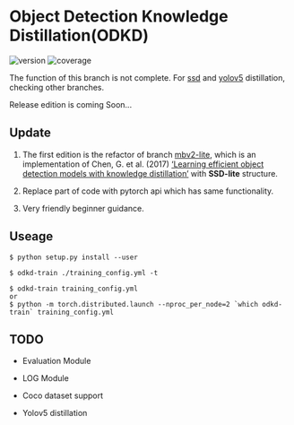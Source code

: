 # Object Detection Knowledge Distillation(ODKD)

![version](https://img.shields.io/badge/version-beta_0.0.1-brightgreen.svg)
![coverage](https://codecov.io/github/SsisyphusTao/SSD-Knowledge-Distillation/coverage.svg?branch=dev)

The function of this branch is not complete. For [ssd](https://github.com/SsisyphusTao/SSD-Knowledge-Distillation/tree/mbv2-lite) and [yolov5](https://github.com/SsisyphusTao/Object-Detection-Knowledge-Distillation/tree/yolov5) distillation, checking other branches. 

Release edition is coming Soon...

## Update

1. The first edition is the refactor of branch [mbv2-lite](https://github.com/SsisyphusTao/SSD-Knowledge-Distillation/tree/mbv2-lite), which is an implementation of Chen, G. et al. (2017) [‘Learning efficient object detection models with knowledge distillation’](http://papers.nips.cc/paper/6676-learning-efficient-object-detection-models-with-knowledge-distillation.pdf) with **SSD-lite** structure.

2. Replace part of code with pytorch api which has same functionality.

3. Very friendly beginner guidance.

## Useage
```
$ python setup.py install --user

$ odkd-train ./training_config.yml -t

$ odkd-train training_config.yml
or
$ python -m torch.distributed.launch --nproc_per_node=2 `which odkd-train` training_config.yml
```

## TODO

- Evaluation Module

- LOG Module

- Coco dataset support

- Yolov5 distillation

